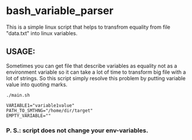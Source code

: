 # bash_variable_parser

This is a simple linux script that helps to transfrom equality from file "data.txt" into linux variables.

## USAGE:
Sometimes you can get file that describe variables as equality not as a environment variable so it can take a lot of time to transform big file with a lot of strings. So this script simply resolve this problem by putting variable value into quoting marks.
```
./main.sh

VARIABLE1="variable1value"
PATH_TO_SMTHNG="/home/dir/target"
EMPTY_VARIABLE=""
```

### P. S.: script does not change your env-variables. 

